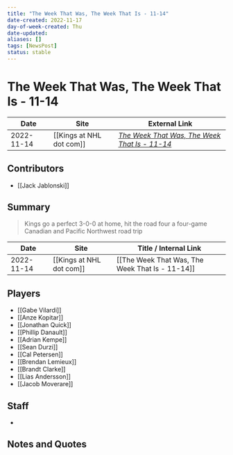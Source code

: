 ```yaml
---
title: "The Week That Was, The Week That Is - 11-14"
date-created: 2022-11-17
day-of-week-created: Thu
date-updated: 
aliases: []
tags: [NewsPost]
status: stable
---
```


# The Week That Was, The Week That Is - 11-14

| Date       | Site                 | External Link                                                                                                                         |
| ---------- | -------------------- | ------------------------------------------------------------------------------------------------------------------------------------- |
| 2022-11-14 | [[Kings at NHL dot com]] | [*The Week That Was, The Week That Is - 11-14*](https://www.nhl.com/kings/news/the-week-that-was-the-week-that-is---1114/c-337585560) |

## Contributors
- [[Jack Jablonski]]

## Summary
> Kings go a perfect 3-0-0 at home, hit the road four a four-game Canadian and Pacific Northwest road trip

| Date       | Site                 | Title / Internal Link                           |
| ---------- | -------------------- | ----------------------------------------------- |
| 2022-11-14 | [[Kings at NHL dot com]] | [[The Week That Was, The Week That Is - 11-14]] |

## Players
- [[Gabe Vilardi]]
- [[Anze Kopitar]]
- [[Jonathan Quick]]
- [[Phillip Danault]]
- [[Adrian Kempe]]
- [[Sean Durzi]]
- [[Cal Petersen]]
- [[Brendan Lemieux]]
- [[Brandt Clarke]]
- [[Lias Andersson]]
- [[Jacob Moverare]]

## Staff
- 

## Notes and Quotes
> 

